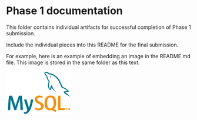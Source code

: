 # Phase 1 documentation
This folder contains individual artifacts for successful completion of Phase 1 submission.

Include the individual pieces into this README for the final submission.

For example, here is an example of embedding an image in the README.md file. This image is stored in the same folder as this text.

![MySql logo](./logo-mysql-170x115.png "mysql description")

